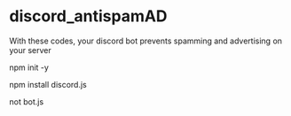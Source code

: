 # discord_antispamAD
With these codes, your discord bot prevents spamming and advertising on your server 


npm init -y

npm install discord.js

not bot.js
